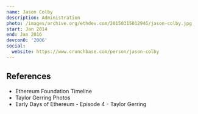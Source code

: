 ```yaml
---
name: Jason Colby
description: Administration
photo: /images/archive.org/ethdev.com/20150315012946/jason-colby.jpg
start: Jan 2014
end: Jan 2016
devcon0: '2006'
social:
  website: https://www.crunchbase.com/person/jason-colby
---
```


## References



- Ethereum Foundation Timeline
- Taylor Gerring Photos
- Early Days of Ethereum - Episode 4 - Taylor Gerring
